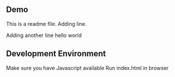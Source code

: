 ## Demo
This is a readme file.
Adding line.

Adding another line
hello world

## Development Environment

Make sure you have Javascript available
Run index.html in browser
